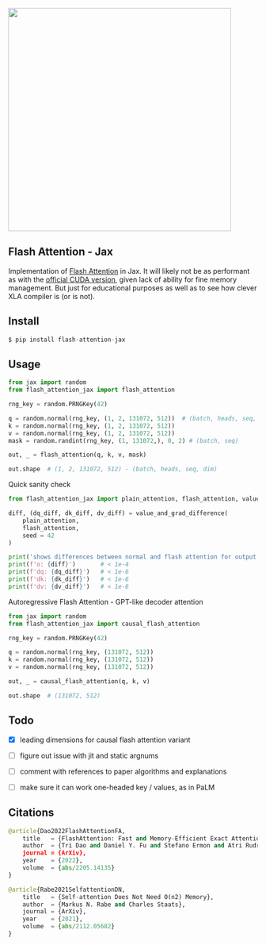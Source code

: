 <img src="./flash-attention.png" width="450px"></img>

## Flash Attention - Jax

Implementation of <a href="https://arxiv.org/abs/2205.14135">Flash Attention</a> in Jax. It will likely not be as performant as with the <a href="https://github.com/HazyResearch/flash-attention">official CUDA version</a>, given lack of ability for fine memory management. But just for educational purposes as well as to see how clever XLA compiler is (or is not).

## Install

```py
$ pip install flash-attention-jax
```

## Usage

```py
from jax import random
from flash_attention_jax import flash_attention

rng_key = random.PRNGKey(42)

q = random.normal(rng_key, (1, 2, 131072, 512))  # (batch, heads, seq, dim)
k = random.normal(rng_key, (1, 2, 131072, 512))
v = random.normal(rng_key, (1, 2, 131072, 512))
mask = random.randint(rng_key, (1, 131072,), 0, 2) # (batch, seq)

out, _ = flash_attention(q, k, v, mask)

out.shape  # (1, 2, 131072, 512) - (batch, heads, seq, dim)
```

Quick sanity check


```py
from flash_attention_jax import plain_attention, flash_attention, value_and_grad_difference

diff, (dq_diff, dk_diff, dv_diff) = value_and_grad_difference(
    plain_attention,
    flash_attention,
    seed = 42
)

print('shows differences between normal and flash attention for output, dq, dk, dv')
print(f'o: {diff}')       # < 1e-4
print(f'dq: {dq_diff}')   # < 1e-6
print(f'dk: {dk_diff}')   # < 1e-6
print(f'dv: {dv_diff}')   # < 1e-6
```

Autoregressive Flash Attention - GPT-like decoder attention

```py
from jax import random
from flash_attention_jax import causal_flash_attention

rng_key = random.PRNGKey(42)

q = random.normal(rng_key, (131072, 512))
k = random.normal(rng_key, (131072, 512))
v = random.normal(rng_key, (131072, 512))

out, _ = causal_flash_attention(q, k, v)

out.shape  # (131072, 512)
```

## Todo

- [x] leading dimensions for causal flash attention variant

- [ ] figure out issue with jit and static argnums
- [ ] comment with references to paper algorithms and explanations
- [ ] make sure it can work one-headed key / values, as in PaLM

## Citations

```py
@article{Dao2022FlashAttentionFA,
    title   = {FlashAttention: Fast and Memory-Efficient Exact Attention with IO-Awareness},
    author  = {Tri Dao and Daniel Y. Fu and Stefano Ermon and Atri Rudra and Christopher R'e},
    journal = {ArXiv},
    year    = {2022},
    volume  = {abs/2205.14135}
}
```

```py
@article{Rabe2021SelfattentionDN,
    title   = {Self-attention Does Not Need O(n2) Memory},
    author  = {Markus N. Rabe and Charles Staats},
    journal = {ArXiv},
    year    = {2021},
    volume  = {abs/2112.05682}
}
```
